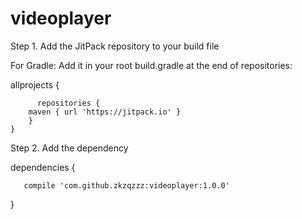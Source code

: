 # videoplayer

Step 1. Add the JitPack repository to your build file

For Gradle:
Add it in your root build.gradle at the end of repositories:

allprojects {
 
          repositories {
		maven { url 'https://jitpack.io' }
		}
	}				
	
	
  
Step 2. Add the dependency

dependencies {

       compile 'com.github.zkzqzzz:videoplayer:1.0.0'
       
}
	        
	
